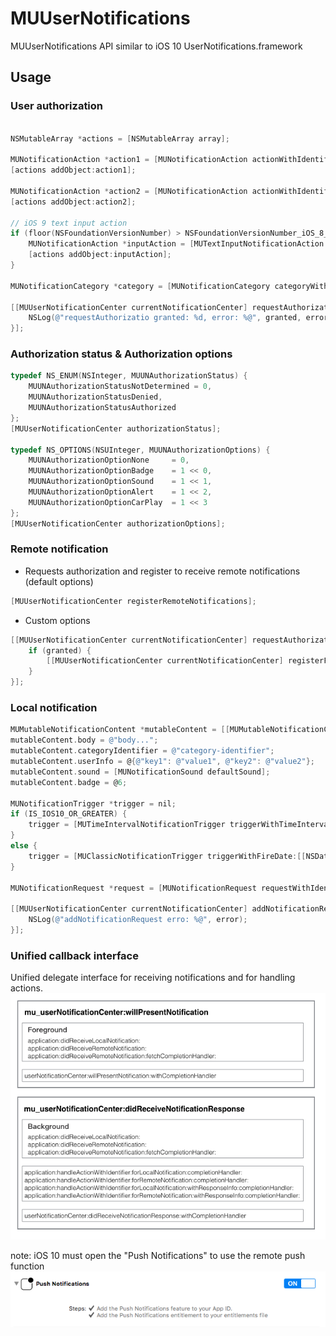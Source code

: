 # MUUserNotifications
MUUserNotifications API similar to iOS 10 UserNotifications.framework

## Usage

### User authorization

```objective-c

NSMutableArray *actions = [NSMutableArray array];

MUNotificationAction *action1 = [MUNotificationAction actionWithIdentifier:@"action1-identifier" title:@"action1-title" options:MUNotificationActionOptionNone];
[actions addObject:action1];

MUNotificationAction *action2 = [MUNotificationAction actionWithIdentifier:@"action2-identifier" title:@"action2-title" options:MUNotificationActionOptionDestructive | MUNotificationActionOptionForeground];
[actions addObject:action2];

// iOS 9 text input action
if (floor(NSFoundationVersionNumber) > NSFoundationVersionNumber_iOS_8_4) {
    MUNotificationAction *inputAction = [MUTextInputNotificationAction actionWithIdentifier:@"inputAction-identifier" title:@"input-title" options:MUNotificationActionOptionNone textInputButtonTitle:@"Send"];
    [actions addObject:inputAction];
}

MUNotificationCategory *category = [MUNotificationCategory categoryWithIdentifier:@"category-identifier" actions:actions];

[[MUUserNotificationCenter currentNotificationCenter] requestAuthorizationWithOptions:MUUNAuthorizationOptionBadge | MUUNAuthorizationOptionAlert | MUUNAuthorizationOptionSound categories:[NSSet setWithObject:category] completionHandler:^(BOOL granted, NSError * _Nullable error) {
    NSLog(@"requestAuthorizatio granted: %d, error: %@", granted, error);
}];

```

### Authorization status & Authorization options

```objective-c
typedef NS_ENUM(NSInteger, MUUNAuthorizationStatus) {
    MUUNAuthorizationStatusNotDetermined = 0,
    MUUNAuthorizationStatusDenied,
    MUUNAuthorizationStatusAuthorized
};
[MUUserNotificationCenter authorizationStatus];

typedef NS_OPTIONS(NSUInteger, MUUNAuthorizationOptions) {
    MUUNAuthorizationOptionNone     = 0,
    MUUNAuthorizationOptionBadge    = 1 << 0,
    MUUNAuthorizationOptionSound    = 1 << 1,
    MUUNAuthorizationOptionAlert    = 1 << 2,
    MUUNAuthorizationOptionCarPlay  = 1 << 3
};
[MUUserNotificationCenter authorizationOptions];

```

### Remote notification

- Requests authorization and register to receive remote notifications (default options)

```objective-c
[MUUserNotificationCenter registerRemoteNotifications];

```

- Custom options

```objective-c
[[MUUserNotificationCenter currentNotificationCenter] requestAuthorizationWithOptions:MUUNAuthorizationOptionAlert categories:[NSSet setWithObject:category] completionHandler:^(BOOL granted, NSError * _Nullable error) {
    if (granted) {
        [[MUUserNotificationCenter currentNotificationCenter] registerForRemoteNotifications];
    }
}];
```

### Local notification

```objective-c
MUMutableNotificationContent *mutableContent = [[MUMutableNotificationContent alloc] init];
mutableContent.body = @"body...";
mutableContent.categoryIdentifier = @"category-identifier";
mutableContent.userInfo = @{@"key1": @"value1", @"key2": @"value2"};
mutableContent.sound = [MUNotificationSound defaultSound];
mutableContent.badge = @6;

MUNotificationTrigger *trigger = nil;
if (IS_IOS10_OR_GREATER) {
    trigger = [MUTimeIntervalNotificationTrigger triggerWithTimeInterval:6 repeats:NO];
}
else {
    trigger = [MUClassicNotificationTrigger triggerWithFireDate:[[NSDate date] dateByAddingTimeInterval:6] repeatInterval:0];
}

MUNotificationRequest *request = [MUNotificationRequest requestWithIdentifier:[[NSUUID UUID] UUIDString] content:mutableContent trigger:trigger];

[[MUUserNotificationCenter currentNotificationCenter] addNotificationRequest:request withCompletionHandler:^(NSError * _Nullable error) {
    NSLog(@"addNotificationRequest erro: %@", error);
}];
```

### Unified callback interface
Unified delegate interface for receiving notifications and for handling actions.
![](https://github.com/muer2000/MUUserNotifications/blob/master/Screenshots/callback.png)


note: iOS 10 must open the "Push Notifications" to use the remote push function
![](https://github.com/muer2000/MUUserNotifications/blob/master/Screenshots/openPush.png)

